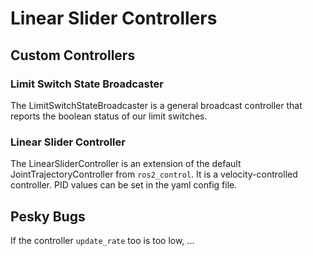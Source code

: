 # Linear Slider Controllers

## Custom Controllers

### Limit Switch State Broadcaster
The LimitSwitchStateBroadcaster is a general broadcast controller that reports the boolean status of our limit switches. 

### Linear Slider Controller
The LinearSliderController is an extension of the default JointTrajectoryController from `ros2_control`. It is a velocity-controlled controller. PID values can be set in the yaml config file.

### 

## Pesky Bugs
If the controller `update_rate` too is too low, ...
